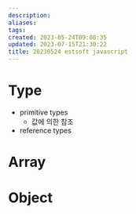 ```yaml
---
description:
aliases: 
tags: 
created: 2023-05-24T09:08:35
updated: 2023-07-15T21:30:22
title: 20230524 estsoft javascript
---
```


# Type

- primitive types
	- 값에 의한 참조
- reference types

# Array

# Object
